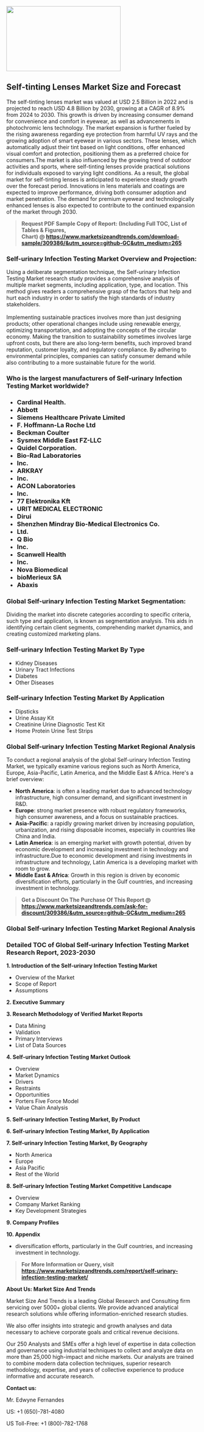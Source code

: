 <p><img class="alignnone size-medium wp-image-20088" src="https://ffe5etoiles.com/wp-content/uploads/2024/12/MST1-300x171.png" alt="" width="300" height="171" /></p><h2>Self-tinting Lenses Market Size and Forecast</h2><p>The self-tinting lenses market was valued at USD 2.5 Billion in 2022 and is projected to reach USD 4.8 Billion by 2030, growing at a CAGR of 8.9% from 2024 to 2030. This growth is driven by increasing consumer demand for convenience and comfort in eyewear, as well as advancements in photochromic lens technology. The market expansion is further fueled by the rising awareness regarding eye protection from harmful UV rays and the growing adoption of smart eyewear in various sectors. These lenses, which automatically adjust their tint based on light conditions, offer enhanced visual comfort and protection, positioning them as a preferred choice for consumers.The market is also influenced by the growing trend of outdoor activities and sports, where self-tinting lenses provide practical solutions for individuals exposed to varying light conditions. As a result, the global market for self-tinting lenses is anticipated to experience steady growth over the forecast period. Innovations in lens materials and coatings are expected to improve performance, driving both consumer adoption and market penetration. The demand for premium eyewear and technologically enhanced lenses is also expected to contribute to the continued expansion of the market through 2030.</p></p><blockquote id="" class=""><strong>Request PDF Sample Copy of Report: (Including Full TOC, List of Tables &amp; Figures, Chart)&nbsp;@&nbsp;<strong><a href="https://www.marketsizeandtrends.com/download-sample/309386/&utm_source=github-GC&utm_medium=265" target="_blank">https://www.marketsizeandtrends.com/download-sample/309386/&utm_source=github-GC&utm_medium=265</a></strong></strong></blockquote><h3 id="" class="">Self-urinary Infection Testing Market&nbsp;Overview and Projection:</h3><p id="" class="">Using a deliberate segmentation technique, the Self-urinary Infection Testing Market research study provides a comprehensive analysis of multiple market segments, including application, type, and location. This method gives readers a comprehensive grasp of the factors that help and hurt each industry in order to satisfy the high standards of industry stakeholders. <br /> <br />Implementing sustainable practices involves more than just designing products; other operational changes include using renewable energy, optimizing transportation, and adopting the concepts of the circular economy. Making the transition to sustainability sometimes involves large upfront costs, but there are also long-term benefits, such improved brand reputation, customer loyalty, and regulatory compliance. By adhering to environmental principles, companies can satisfy consumer demand while also contributing to a more sustainable future for the world.</p><h3 id="" class="">Who is the largest manufacturers of&nbsp;Self-urinary Infection Testing Market worldwide?</h3><h3 class=""><p><ul><li>Cardinal Health. </li><li> Abbott </li><li> Siemens Healthcare Private Limited </li><li> F. Hoffmann-La Roche Ltd </li><li> Beckman Coulter </li><li> Sysmex Middle East FZ-LLC </li><li> Quidel Corporation. </li><li> Bio-Rad Laboratories </li><li> Inc. </li><li> ARKRAY </li><li> Inc. </li><li> ACON Laboratories </li><li> Inc. </li><li> 77 Elektronika Kft </li><li> URIT MEDICAL ELECTRONIC </li><li> Dirui </li><li> Shenzhen Mindray Bio-Medical Electronics Co. </li><li> Ltd. </li><li> Q Bio </li><li> Inc. </li><li> Scanwell Health </li><li> Inc. </li><li> Nova Biomedical </li><li> bioMerieux SA </li><li> Abaxis</li></ul></p></h3><h3 id="" class="">Global&nbsp;Self-urinary Infection Testing Market Segmentation:</h3><p id="" class="">Dividing the market into discrete categories according to specific criteria, such type and application, is known as segmentation analysis. This aids in identifying certain client segments, comprehending market dynamics, and creating customized marketing plans.</p><h3 id="" class="">Self-urinary Infection Testing Market&nbsp;By Type</h3><p><p><ul><li>Kidney Diseases</li><li> Urinary Tract Infections</li><li> Diabetes</li><li> Other Diseases</p></li></ul></p></p><h3 id="" class="">Self-urinary Infection Testing Market&nbsp;By Application</h3><p class=""><p><ul><li>Dipsticks</li><li> Urine Assay Kit</li><li> Creatinine Urine Diagnostic Test Kit</li><li> Home Protein Urine Test Strips</li></ul></p></p><h3 id="" class="">Global Self-urinary Infection Testing Market Regional Analysis</h3><p id="" class="">To conduct a regional analysis of the global Self-urinary Infection Testing Market, we typically examine various regions such as North America, Europe, Asia-Pacific, Latin America, and the Middle East &amp; Africa. Here's a brief overview:</p><ul><li><strong>North America</strong>: is often a leading market due to advanced technology infrastructure, high consumer demand, and significant investment in R&amp;D.</li><li><strong>Europe</strong>: strong market presence with robust regulatory frameworks, high consumer awareness, and a focus on sustainable practices.</li><li><strong>Asia-Pacific</strong>: a rapidly growing market driven by increasing population, urbanization, and rising disposable incomes, especially in countries like China and India.</li><li><strong>Latin America</strong>: is an emerging market with growth potential, driven by economic development and increasing investment in technology and infrastructure.Due to economic development and rising investments in infrastructure and technology, Latin America is a developing market with room to grow.</li><li><strong>Middle East &amp; Africa</strong>: Growth in this region is driven by economic diversification efforts, particularly in the Gulf countries, and increasing investment in technology.</li></ul><blockquote id="" class=""><strong>Get a Discount On The Purchase Of This Report @ <strong><a href="https://www.marketsizeandtrends.com/ask-for-discount/309386/&utm_source=github-GC&utm_medium=265" target="_blank">https://www.marketsizeandtrends.com/ask-for-discount/309386/&utm_source=github-GC&utm_medium=265</a></strong></strong></blockquote><h3 id="" class="">Global Self-urinary Infection Testing Market Regional Analysis</h3><h3 id="" class="">Detailed TOC of Global Self-urinary Infection Testing Market Research Report, 2023-2030</h3><p id="" class=""><strong>1. Introduction of the Self-urinary Infection Testing Market</strong></p><ul><li>Overview of the Market</li><li>Scope of Report</li><li>Assumptions</li></ul><p id="" class=""><strong>2. Executive Summary</strong></p><p id="" class=""><strong>3. Research Methodology of Verified Market Reports</strong></p><ul><li>Data Mining</li><li>Validation</li><li>Primary Interviews</li><li>List of Data Sources</li></ul><p id="" class=""><strong>4. Self-urinary Infection Testing Market Outlook</strong></p><ul><li>Overview</li><li>Market Dynamics</li><li>Drivers</li><li>Restraints</li><li>Opportunities</li><li>Porters Five Force Model</li><li>Value Chain Analysis</li></ul><p id="" class=""><strong>5. Self-urinary Infection Testing Market, By Product</strong></p><p id="" class=""><strong>6. Self-urinary Infection Testing Market, By Application</strong></p><p id="" class=""><strong>7. Self-urinary Infection Testing Market, By Geography</strong></p><ul><li>North America</li><li>Europe</li><li>Asia Pacific</li><li>Rest of the World</li></ul><p id="" class=""><strong>8. Self-urinary Infection Testing Market Competitive Landscape</strong></p><ul><li>Overview</li><li>Company Market Ranking</li><li>Key Development Strategies</li></ul><p id="" class=""><strong>9. Company Profiles</strong></p><p id="" class=""><strong>10. Appendix</strong></p><ul><li>diversification efforts, particularly in the Gulf countries, and increasing investment in technology.</li></ul><blockquote id="" class=""><strong>For More Information or Query, visit <strong><strong><a href="https://www.marketsizeandtrends.com/report/self-urinary-infection-testing-market/" target="_blank">https://www.marketsizeandtrends.com/report/self-urinary-infection-testing-market/</a></strong></strong></strong></blockquote><p id="" class=""><strong>About Us: Market Size And Trends</strong></p><p id="" class="">Market Size And Trends is a leading Global Research and Consulting firm servicing over 5000+ global clients. We provide advanced analytical research solutions while offering information-enriched research studies.</p><p id="" class="">We also offer insights into strategic and growth analyses and data necessary to achieve corporate goals and critical revenue decisions.</p><p id="" class="">Our 250 Analysts and SMEs offer a high level of expertise in data collection and governance using industrial techniques to collect and analyze data on more than 25,000 high-impact and niche markets. Our analysts are trained to combine modern data collection techniques, superior research methodology, expertise, and years of collective experience to produce informative and accurate research.</p><p id="" class=""><strong>Contact us:</strong></p><p id="" class="">Mr. Edwyne Fernandes</p><p id="" class="">US: +1 (650)-781-4080</p><p id="" class="">US Toll-Free: +1 (800)-782-1768</p>
